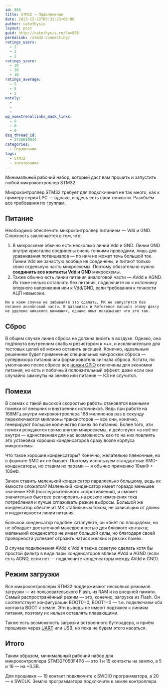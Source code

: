 ```yaml
---
id: 886
title: STM32 → Подключение
date: 2013-12-22T03:31:23+00:00
author: catethysis
layout: post
guid: http://catethysis.ru/?p=886
permalink: /stm32-connecting/
ratings_users:
  - 2
  - 2
  - 2
ratings_score:
  - 10
  - 10
  - 10
ratings_average:
  - 5
  - 5
  - 5
notely:
  - 
  - 
  - 
wp_noextrenallinks_mask_links:
  - 0
  - 0
  - 0
dsq_thread_id:
  - 2726619044
categories:
  - Справочник
tags:
  - STM32
  - электроника
---
```

Минимальный рабочий набор, который даст вам прошить и запустить любой микроконтроллер STM32.

<!--more-->

Микроконтроллер STM32 требует для подключения не так много, как к примеру серия LPC &#8212; однако, и здесь есть свои тонкости. Разобьём все требования по группам.

## Питание

Необходимо обеспечить микроконтроллер питанием &#8212; Vdd и GND. Сложность заключается в том, что:

  1. В микросхеме обычно есть несколько линий Vdd и GND. Линии GND внутри кристалла соединены очень тонкими проводами, лишь для уравнивания потенциалов &#8212; по ним не может течь большой ток. Линии Vdd же зачастую вообще не соединены, и питают только свою отдельную часть микросхемы. Поэтому обязательно нужно **соединить все контакты Vdd и GND** микросхемы.
  2. Также обычно есть линии питания аналоговой части &#8212; AVdd и AGND. Их тоже нельзя оставлять без питания, подключите их к источнику опорного напряжения или к Vdd/GND, если требования к точности АЦП невысоки.
  
    Ни в коем случае не забывайте это сделать, МК не запустится без питания аналоговой части. В даташитах и Reference manuals этому факту не уделено никакого внимания, однако опыт показывает что это так.

## Сброс

В общем случае линия сброса не должна висеть в воздухе. Однако, она подтянута внутренним слабым резистором к &#171;+&#187;, и исключительно для тестовых целей её можно оставить висящей. Конечно, идеальным решением будет применение специальных микросхем сброса &#8212; супервизора питания или формирователя сигнала сброса. Кстати, по умолчанию после сброса все [ножки GPIO](http://catethysis.ru/stm32-%e2%86%92-%d0%bf%d0%be%d1%80%d1%82%d1%8b-gpio/ "STM32 → Порты GPIO") отключены для экономии питания, но есть и побочный положительный эффект: даже если они случайно замкнуты на землю или питание &#8212; КЗ не случится.

## Помехи

В схемах с такой высокой скоростью работы становятся важными помехи от внешних и внутренних источников. Ведь при работе на 168МГц внутри микроконтроллера 168 миллионов раз в секунду переключаются миллионы транзисторов &#8212; все они, конечно, генерируют большое количество помех по питанию. Более того, эти помехи рождаются прямо внутри микросхемы, и действуют на неё же внутри &#8212; единственная для нас возможность как-то на них повлиять это установка хороших конденсаторов сразу возле корпуса микросхемы.

Что такое хорошие конденсаторы? Конечно, желательно плёночные, но в формате SMD их не бывает. Поэтому используем стандартные SMD-конденсаторы, но ставим их парами &#8212; я обычно применяю 10мкФ + 100нФ.

Зачем ставить маленький конденсатор параллельно большому, ведь их ёмкости сложатся? Маленький конденсатор имеет гораздо меньшее значение ESR (последовательного сопротивления), и сможет значительно быстрее реагировать на резкие изменения тока потребления и лучше сглаживать резкие выбросы. Большой же конденсатор обеспечит МК стабильным током, не зависящим от длины и индуктивности линии питания.
  
Большой конденсатор подобен катапульте, он &#171;бьёт по площадям&#187;, но не обладает достаточной маневренностью для близкого контакта; маленький конденсатор не имеет большой силы, но благодаря своей проворности успевает отразить натиск мелких и резких помех.

В случае подключения AVdd к Vdd я также советую сделать хотя бы простой фильтр в виде пары конденсаторов вблизи AVdd и AGND (если есть AGND, если нет &#8212; подключите конденсаторы между AVdd и GND).

## Режим загрузки

Все микроконтроллеры STM32 поддерживают несколько режимов загрузки &#8212; из пользовательского Flash, из RAM и из внешней памяти. Самый распространённый режим &#8212; это, конечно, загрузка из Flash. Он соответствует конфигурации BOOT0=0, BOOT1=0 &#8212; т.е. подключаем оба контакта BOOT к земле. Эти выводы не имеют подтяжек к линиям питания, поэтому их нельзя оставлять плавающими.

Также есть возможность загрузки встроенного бутлоадера, и приём прошивки через [UART](http://catethysis.ru/stm32-%e2%86%92-uart-usart/ "STM32 → UART / USART") или USB, но пока не будем этого касаться.

## Итого

Таким образом, минимальный рабочий набор для микроконтроллера STM32F050F4P6 &#8212; это 1 и 15 контакты на землю, а 5 и 16 &#8212; на +3.3В.

Для прошивки &#8212; 19 контакт подключите к SWDIO программатора, а 20 &#8212; к SWCLK. Землю программатора подключите к земле контроллера.